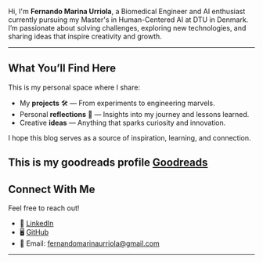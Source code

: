 Hi, I'm **Fernando Marina Urriola**, a Biomedical Engineer and AI enthusiast currently pursuing my Master's in Human-Centered AI at DTU in Denmark. I’m passionate about solving challenges, exploring new technologies, and sharing ideas that inspire creativity and growth.

---

## What You’ll Find Here  

This is my personal space where I share:  
- My **projects** 🛠️ — From experiments to engineering marvels.  
- Personal **reflections** 💭 — Insights into my journey and lessons learned.  
- Creative **ideas** — Anything that sparks curiosity and innovation.

I hope this blog serves as a source of inspiration, learning, and connection.  

This is my goodreads profile [Goodreads](https://www.goodreads.com/user/show/184166972-famu8)
---

## Connect With Me  

Feel free to reach out!  
- 💼 [LinkedIn](https://www.linkedin.com/in/fernandomarinaurriola/)  
- 🖥️ [GitHub](https://github.com/famu8)  
- 📧 Email: [fernandomarinaurriola@gmail.com](mailto:fernandomarinaurriola@gmail.com)  

---

